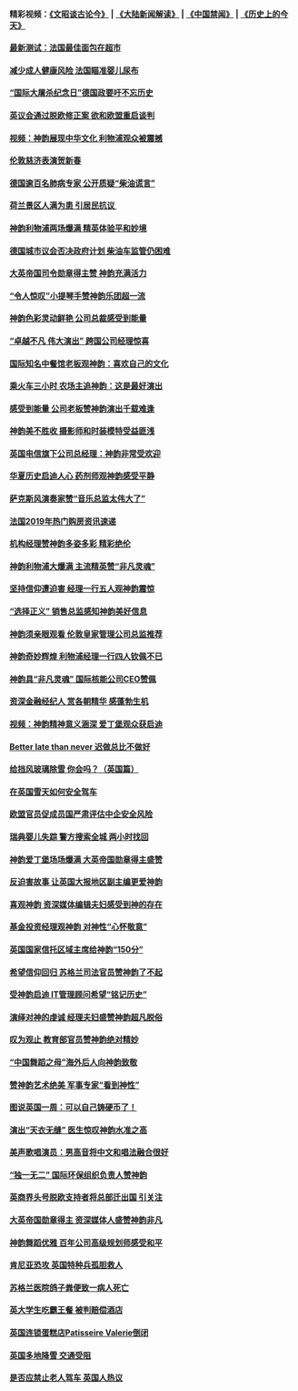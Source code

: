 #### 精彩视频：[《文昭谈古论今》](https://github.com/gfw-breaker/wenzhao) | [《大陆新闻解读》](https://github.com/gfw-breaker/ntdtv-comedy) | [《中国禁闻》](https://github.com/gfw-breaker/ntdtv-news) | [《历史上的今天》](https://github.com/gfw-breaker/today-in-history) 

#### [最新测试：法国最佳面包在超市](../pages/nsc974/n11012842.md?t=01310030) 

#### [减少成人健康风险 法国瞄准婴儿尿布](../pages/nsc974/n11012630.md?t=01310030) 

#### [“国际大屠杀纪念日”德国政要吁不忘历史](../pages/nsc974/n11012513.md?t=01310030) 

#### [英议会通过脱欧修正案 欲和欧盟重启谈判](../pages/nsc974/n11011622.md?t=01310030) 

#### [视频：神韵展现中华文化 利物浦观众被震撼](../pages/nsc974/n11011005.md?t=01310030) 

#### [伦敦慈济表演贺新春](../pages/nsc974/n11011139.md?t=01310030) 

#### [德国逾百名肺病专家 公开质疑“柴油谎言”](../pages/nsc974/n11010325.md?t=01310030) 

#### [荷兰景区人满为患 引居民抗议 ](../pages/nsc974/n11010747.md?t=01310030) 

#### [神韵利物浦两场爆满 精英体验平和妙境](../pages/nsc974/n11010417.md?t=01310030) 

#### [德国城市议会否决政府计划 柴油车监管仍困难](../pages/nsc974/n11010716.md?t=01310030) 

#### [大英帝国司令勋章得主赞 神韵充满活力](../pages/nsc974/n11009434.md?t=01310030) 

#### [“令人惊叹”小提琴手赞神韵乐团超一流](../pages/nsc974/n11009535.md?t=01310030) 

#### [神韵色彩灵动鲜艳 公司总裁感受到能量](../pages/nsc974/n11009391.md?t=01310030) 

#### [“卓越不凡 伟大演出” 跨国公司经理惊喜](../pages/nsc974/n11009359.md?t=01310030) 

#### [国际知名中餐馆老板观神韵：喜欢自己的文化](../pages/nsc974/n11009314.md?t=01310030) 

#### [乘火车三小时 农场主追神韵：这是最好演出](../pages/nsc974/n11009299.md?t=01310030) 

#### [感受到能量 公司老板赞神韵演出千载难逢](../pages/nsc974/n11009226.md?t=01310030) 

#### [神韵美不胜收 摄影师和时装模特受益匪浅](../pages/nsc974/n11009171.md?t=01310030) 

#### [英国电信旗下公司总经理：神韵非常受欢迎](../pages/nsc974/n11008992.md?t=01310030) 

#### [华夏历史启迪人心 药剂师观神韵感受平静](../pages/nsc974/n11007232.md?t=01310030) 

#### [萨克斯风演奏家赞“音乐总监太伟大了”](../pages/nsc974/n11007174.md?t=01310030) 

#### [法国2019年热门购房资讯速递](../pages/nsc974/n10947033.md?t=01310030) 

#### [机构经理赞神韵多姿多彩 精彩绝伦](../pages/nsc974/n11006484.md?t=01310030) 

#### [神韵利物浦大爆满 主流精英赞“非凡灵魂”](../pages/nsc974/n11006697.md?t=01310030) 

#### [坚持信仰遭迫害 经理一行五人观神韵震惊](../pages/nsc974/n11006523.md?t=01310030) 

#### [“选择正义” 销售总监感知神韵美好信息](../pages/nsc974/n11006437.md?t=01310030) 

#### [神韵须亲眼观看 伦敦皇家管理公司总监推荐](../pages/nsc974/n11006402.md?t=01310030) 

#### [神韵奇妙辉煌 利物浦经理一行四人钦佩不已](../pages/nsc974/n11006397.md?t=01310030) 

#### [神韵具“非凡灵魂” 国际核能公司CEO赞佩](../pages/nsc974/n11006353.md?t=01310030) 

#### [资深金融经纪人 赏各朝精华 感蓬勃生机](../pages/nsc974/n11006347.md?t=01310030) 

#### [视频：神韵精神意义涵深 爱丁堡观众获启迪](../pages/nsc974/n11004622.md?t=01310030) 

#### [Better late than never 迟做总比不做好](../pages/nsc974/n11004768.md?t=01310030) 

#### [给挡风玻璃除雪 你会吗？（英国篇）](../pages/nsc974/n11004765.md?t=01310030) 

#### [在英国雪天如何安全驾车](../pages/nsc974/n11004758.md?t=01310030) 

#### [欧盟官员促成员国严肃评估中企安全风险](../pages/nsc974/n11004719.md?t=01310030) 

#### [瑞典婴儿失踪 警方搜索全城 两小时找回](../pages/nsc974/n11004065.md?t=01310030) 

#### [神韵爱丁堡场场爆满 大英帝国勋章得主盛赞](../pages/nsc974/n11003114.md?t=01310030) 

#### [反迫害故事 让英国大报地区副主编更爱神韵](../pages/nsc974/n11003184.md?t=01310030) 

#### [喜观神韵 资深媒体编辑夫妇感受到神的存在](../pages/nsc974/n11003116.md?t=01310030) 

#### [基金投资经理观神韵 对神性“心怀敬意”](../pages/nsc974/n11003069.md?t=01310030) 

#### [英国国家信托区域主席给神韵“150分”](../pages/nsc974/n11003048.md?t=01310030) 

#### [希望信仰回归 苏格兰司法官员赞神韵了不起](../pages/nsc974/n11003060.md?t=01310030) 

#### [受神韵启迪 IT管理顾问希望“铭记历史”](../pages/nsc974/n11003055.md?t=01310030) 

#### [演绎对神的虔诚 经理夫妇盛赞神韵超凡脱俗](../pages/nsc974/n11003014.md?t=01310030) 

#### [叹为观止 教育部官员赞神韵绝对精妙](../pages/nsc974/n11003000.md?t=01310030) 

#### [“中国舞蹈之母”海外后人向神韵致敬](../pages/nsc974/n11002983.md?t=01310030) 

#### [赞神韵艺术绝美 军事专家“看到神性”](../pages/nsc974/n11002960.md?t=01310030) 

#### [图说英国一周：可以自己铸硬币了！](../pages/nsc974/n11002835.md?t=01310030) 

#### [演出“天衣无缝” 医生惊叹神韵水准之高](../pages/nsc974/n11002806.md?t=01310030) 

#### [美声歌唱演员：男高音将中文和唱法融合很好](../pages/nsc974/n11002784.md?t=01310030) 

#### [“独一无二” 国际环保组织负责人赞神韵](../pages/nsc974/n11002679.md?t=01310030) 

#### [英商界头号脱欧支持者将总部迁出国 引关注](../pages/nsc974/n11002435.md?t=01310030) 

#### [大英帝国勋章得主 资深媒体人盛赞神韵非凡](../pages/nsc974/n11002544.md?t=01310030) 

#### [神韵舞蹈优雅 百年公司高级规划师感受和平](../pages/nsc974/n11002532.md?t=01310030) 

#### [肯尼亚恐攻 英国特种兵孤胆救人](../pages/nsc974/n11002522.md?t=01310030) 

#### [苏格兰医院鸽子粪便致一病人死亡](../pages/nsc974/n11002503.md?t=01310030) 

#### [英大学生吃霸王餐 被判赔偿酒店](../pages/nsc974/n11002494.md?t=01310030) 

#### [英国连锁蛋糕店Patisseire Valerie倒闭](../pages/nsc974/n11002478.md?t=01310030) 

#### [英国多地降雪 交通受阻](../pages/nsc974/n11002473.md?t=01310030) 

#### [是否应禁止老人驾车 英国人热议](../pages/nsc974/n11002456.md?t=01310030) 

